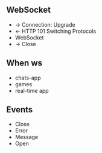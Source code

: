 ## WebSocket

- → Connection: Upgrade
- ← HTTP 101 Switching Protocols
- WebSocket
- → Close

## When ws

- chats-app
- games
- real-time app

## Events

- Close
- Error
- Message
- Open
